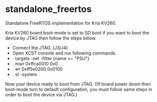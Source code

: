 # standalone_freertos
Standalone FreeRTOS implementation for Kria KV260.


Kria KV260 board boot-mode is set to SD boot if you want to boot the device by JTAG then follow the steps below.
  - Connect the JTAG. (J3/J4)
  - Open XCST console and run following commands.
  -  . targets -set -filter {name =~ "PSU"}
  -  . mwr 0xffca0010 0x0
  -  . wr 0xff5e0200 0x0100
  -  . st -system


Now your device ready to boot from JTAG. (!If board power down then boot-mode turn to default configuration, you must follow same steps in order to boot the device via JTAG.)


